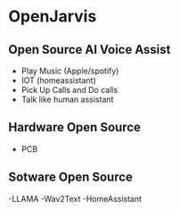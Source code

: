 # OpenJarvis
## Open Source AI Voice Assist
- Play Music (Apple/spotify)
- IOT (homeassistant)
- Pick Up Calls and Do calls
- Talk like human assistant

## Hardware Open Source
- PCB
## Sotware Open Source
-LLAMA
-Wav2Text
-HomeAssistant
